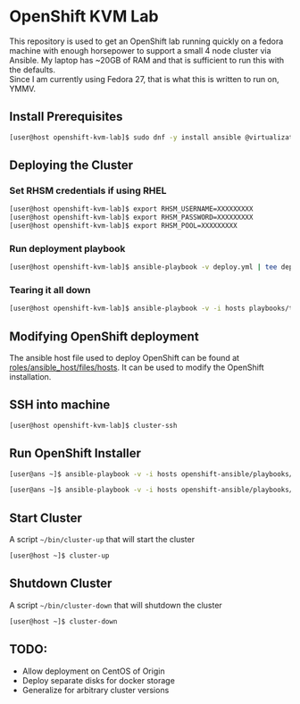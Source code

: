 # OpenShift KVM Lab

This repository is used to get an OpenShift lab running quickly on a fedora machine with enough horsepower to support a small 4 node cluster via Ansible. My laptop has ~20GB of RAM and that is sufficient to run this with the defaults.  
Since I am currently using Fedora 27, that is what this is written to run on, YMMV.

## Install Prerequisites

```bash
[user@host openshift-kvm-lab]$ sudo dnf -y install ansible @virtualization
```

## Deploying the Cluster

### Set RHSM credentials if using RHEL
```bash
[user@host openshift-kvm-lab]$ export RHSM_USERNAME=XXXXXXXXX
[user@host openshift-kvm-lab]$ export RHSM_PASSWORD=XXXXXXXXX
[user@host openshift-kvm-lab]$ export RHSM_POOL=XXXXXXXXX
```

### Run deployment playbook

```bash
[user@host openshift-kvm-lab]$ ansible-playbook -v deploy.yml | tee deploy.log
```

### Tearing it all down

```bash
[user@host openshift-kvm-lab]$ ansible-playbook -v -i hosts playbooks/teardown.yml | tee teardown.log
```

## Modifying OpenShift deployment

The ansible host file used to deploy OpenShift can be found at [roles/ansible_host/files/hosts](roles/ansible_host/files/hosts). It can be used to modify the OpenShift installation.

## SSH into machine

```bash
[user@host openshift-kvm-lab]$ cluster-ssh
```

## Run OpenShift Installer

```bash
[user@ans ~]$ ansible-playbook -v -i hosts openshift-ansible/playbooks/prerequisites.yml

[user@ans ~]$ ansible-playbook -v -i hosts openshift-ansible/playbooks/deploy_cluster.yml
```

## Start Cluster
A script ```~/bin/cluster-up``` that will start the cluster
```bash
[user@host ~]$ cluster-up
```

## Shutdown Cluster
A script ```~/bin/cluster-down``` that will shutdown the cluster
```bash
[user@host ~]$ cluster-down
```

## TODO:

* Allow deployment on CentOS of Origin
* Deploy separate disks for docker storage
* Generalize for arbitrary cluster versions